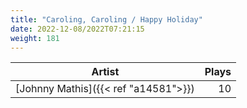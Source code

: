 ```yaml
---
title: "Caroling, Caroling / Happy Holiday"
date: 2022-12-08/2022T07:21:15
weight: 181
---
```




 Artist | Plays 
----- | -----:
[Johnny Mathis]({{< ref "a14581">}}) | 10

